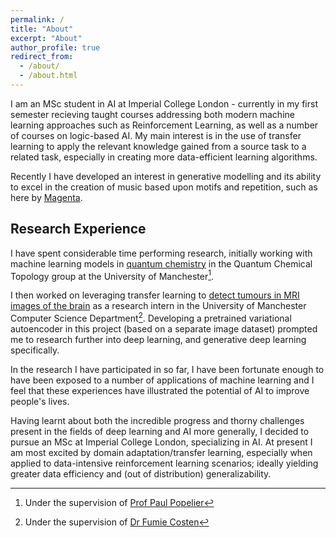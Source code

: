 ```yaml
---
permalink: /
title: "About"
excerpt: "About"
author_profile: true
redirect_from: 
  - /about/
  - /about.html
---
```

I am an MSc student in AI at Imperial College London - currently in my first semester recieving taught courses addressing both modern machine
learning approaches such as Reinforcement Learning, as well as a number of courses on logic-based AI. My main interest is in the use of transfer learning to apply the relevant 
knowledge gained from a source task to a related task, especially in creating more data-efficient learning algorithms. 

Recently I have developed an interest in generative modelling and its ability to excel in the creation of music based upon motifs and repetition, such as here 
by [Magenta](https://magenta.tensorflow.org/transformer-autoencoder). 

## Research Experience
I have spent considerable time performing research, initially working with machine learning models in 
[quantum chemistry](publication/2019-02-topological-compression) in the Quantum Chemical Topology group at the University of Manchester[^1].

I then worked on leveraging transfer learning to [detect tumours in MRI images of the brain](dominicwllmsn.github.io/projects/2_mri-transfer/) 
as a research intern in the University of Manchester Computer Science Department[^2]. Developing a pretrained variational 
autoencoder in this project (based on a separate image dataset) prompted me to research further into deep learning, and generative deep learning 
specifically.

In the research I have participated in so far, I have been fortunate enough to have been exposed to a number of applications of 
machine learning and I feel that these experiences have illustrated the potential of AI to improve people's lives.

Having learnt about both the incredible progress and thorny challenges present in the fields of deep learning and AI more generally, 
I decided to pursue an MSc at Imperial College London, specializing in AI. At present I am most excited by domain adaptation/transfer
learning, especially when applied to data-intensive reinforcement learning scenarios; ideally yielding greater data efficiency and (out of distribution) generalizability.

[^1]: Under the supervision of [Prof Paul Popelier](https://scholar.google.com/citations?user=VlFNR0wAAAAJ&hl=en)
[^2]: Under the supervision of [Dr Fumie Costen](https://www.research.manchester.ac.uk/portal/fumie.costen.html)
